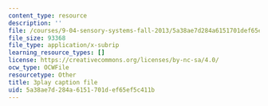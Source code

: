 ```yaml
---
content_type: resource
description: ''
file: /courses/9-04-sensory-systems-fall-2013/5a38ae7d284a6151701def65ef5c411b_rGYhDvz066I.srt
file_size: 93368
file_type: application/x-subrip
learning_resource_types: []
license: https://creativecommons.org/licenses/by-nc-sa/4.0/
ocw_type: OCWFile
resourcetype: Other
title: 3play caption file
uid: 5a38ae7d-284a-6151-701d-ef65ef5c411b
---
```

